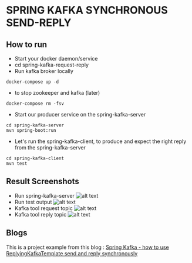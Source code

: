 # SPRING KAFKA SYNCHRONOUS SEND-REPLY

## How to run
- Start your docker daemon/service
- cd spring-kafka-request-reply
- Run kafka broker locally
```
docker-compose up -d 
```
- to stop zookeeper and kafka (later)
```
docker-compose rm -fsv
```
- Start our producer service on the spring-kafka-server
```
cd spring-kafka-server 
mvn spring-boot:run
```
- Let's run the spring-kafka-client, to produce and expect the right reply from the spring-kafka-server

```
cd spring-kafka-client 
mvn test
```

## Result Screenshots
- Run spring-kafka-server
  ![alt text](https://github.com/mudiadamz/spring-kafka-request-reply/blob/main/img/spring-kafka-server-run.jpg?raw=true)
- Run test output
  ![alt text](https://github.com/mudiadamz/spring-kafka-request-reply/blob/main/img/request-reply-test-output.jpg?raw=true)
- Kafka tool request topic
  ![alt text](https://github.com/mudiadamz/spring-kafka-request-reply/blob/main/img/kafka-tool-my-topic.jpg?raw=true)
- Kafka tool reply topic
  ![alt text](https://github.com/mudiadamz/spring-kafka-request-reply/blob/main/img/kafka-tool-my-topic-reply.jpg?raw=true)

## Blogs
This is a project example from this blog : [Spring Kafka - how to use ReplyingKafkaTemplate send and reply synchronously](https://www.techgalery.com/2021/08/spring-kafka-how-to-use.html)
